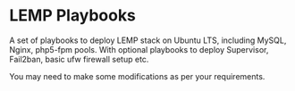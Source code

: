 LEMP Playbooks
=========================

A set of playbooks to deploy LEMP stack on Ubuntu LTS, including MySQL, Nginx, php5-fpm pools. With optional playbooks to deploy Supervisor, Fail2ban, basic ufw firewall setup etc. 

You may need to make some modifications as per your requirements.


